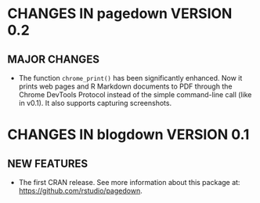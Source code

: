 # CHANGES IN pagedown VERSION 0.2

## MAJOR CHANGES

- The function `chrome_print()` has been significantly enhanced. Now it prints web pages and R Markdown documents to PDF through the Chrome DevTools Protocol instead of the simple command-line call (like in v0.1). It also supports capturing screenshots.


# CHANGES IN blogdown VERSION 0.1

## NEW FEATURES

- The first CRAN release. See more information about this package at: https://github.com/rstudio/pagedown.
